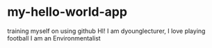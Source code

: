 # my-hello-world-app
training myself on using github
HI!
I am dyounglecturer, I love playing football
I am an Environmentalist
